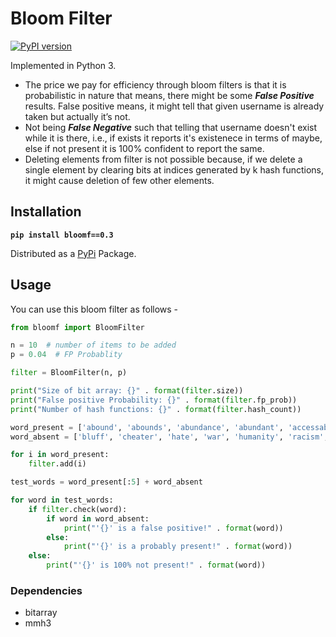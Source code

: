 # Bloom Filter

[![PyPI version](https://badge.fury.io/py/bloomf.svg)](https://badge.fury.io/py/bloomf)

Implemented in Python 3.

- The price we pay for efficiency through bloom filters is that it is probabilistic in nature that means, there might be some **_False Positive_** results. False positive means, it might tell that given username is already taken but actually it’s not.
- Not being **_False Negative_** such that telling that username doesn't exist while it is there, i.e., if exists it reports it's existenece in terms of maybe, else if not present it is 100% confident to report the same.
- Deleting elements from filter is not possible because, if we delete a single element by clearing bits at indices generated by k hash functions, it might cause deletion of few other elements.

## Installation

**`pip install bloomf==0.3`**

Distributed as a [PyPi](https://pypi.org/project/bloomf/) Package.

## Usage

You can use this bloom filter as follows -

```python
from bloomf import BloomFilter

n = 10  # number of items to be added
p = 0.04  # FP Probablity

filter = BloomFilter(n, p)

print("Size of bit array: {}" . format(filter.size))
print("False positive Probability: {}" . format(filter.fp_prob))
print("Number of hash functions: {}" . format(filter.hash_count))

word_present = ['abound', 'abounds', 'abundance', 'abundant', 'accessable', 'bloom', 'blossom', 'bolster', 'bonny', 'bonus', 'bonuses']
word_absent = ['bluff', 'cheater', 'hate', 'war', 'humanity', 'racism', 'hurt', 'facebook', 'sambhav', 'twitter']

for i in word_present:
    filter.add(i)

test_words = word_present[:5] + word_absent

for word in test_words:
    if filter.check(word):
        if word in word_absent:
            print("'{}' is a false positive!" . format(word))
        else:
            print("'{}' is a probably present!" . format(word))
    else:
        print("'{}' is 100% not present!" . format(word))
```

### Dependencies

- bitarray
- mmh3
